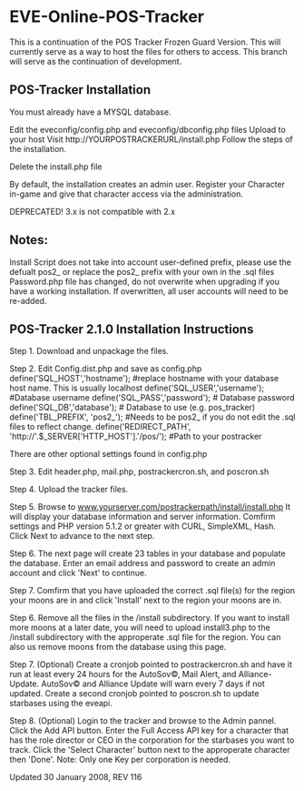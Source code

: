 EVE-Online-POS-Tracker
======================

This is a continuation of the POS Tracker Frozen Guard Version. This will currently serve as a way to host the files for others to access. This branch will serve as the continuation of development.

POS-Tracker Installation
--------------------------------------------

You must already have a MYSQL database.

Edit the eveconfig/config.php and eveconfig/dbconfig.php files
Upload to your host
Visit http://YOURPOSTRACKERURL/install.php
Follow the steps of the installation.

Delete the install.php file


By default, the installation creates an admin user.
Register your Character in-game and give that character access via the administration.



DEPRECATED! 3.x is not compatible with 2.x

Notes:
--------------------------------------------
Install Script does not take into account user-defined prefix, please use the defualt pos2_ or replace the pos2_ prefix with your own in the .sql files
Password.php file has changed, do not overwrite when upgrading if you have a working installation. If overwritten, all user accounts will need to be re-added.



POS-Tracker 2.1.0 Installation Instructions
--------------------------------------------

Step 1. Download and unpackage the files.

Step 2. Edit Config.dist.php and save as config.php
define('SQL_HOST','hostname'); #replace hostname with your database host name. This is usually localhost
define('SQL_USER','username'); #Database username
define('SQL_PASS','password'); # Database password
define('SQL_DB','database'); # Database to use (e.g. pos_tracker)
define('TBL_PREFIX', 'pos2_'); #Needs to be pos2_ if you do not edit the .sql files to reflect change.
define('REDIRECT_PATH', 'http://'.$_SERVER['HTTP_HOST'].'/pos/'); #Path to your postracker

There are other optional settings found in config.php

Step 3. Edit header.php, mail.php, postrackercron.sh, and poscron.sh

Step 4. Upload the tracker files.

Step 5. Browse to www.yourserver.com/postrackerpath/install/install.php It will display your database information and server information.
	Comfirm settings and PHP version 5.1.2 or greater with CURL, SimpleXML, Hash. Click Next to advance to the next step.

Step 6. The next page will create 23 tables in your database and populate the database. 
	Enter an email address and password to create an admin account and click 'Next' to continue.

Step 7. Comfirm that you have uploaded the correct .sql file(s) for the region your moons are in and click 'Install' next to the region your moons are in.

Step 6. Remove all the files in the /install subdirectory.
	If you want to install more moons at a later date, you will need to upload install3.php to the /install subdirectory with the approperate .sql file for the region.
	You can also us remove moons from the database using this page.

Step 7. (Optional) Create a cronjob pointed to postrackercron.sh and have it run at least every 24 hours for the AutoSov©, Mail Alert, and Alliance-Update. AutoSov© and Alliance Update will warn every 7 days if not updated.
	Create a second cronjob pointed to poscron.sh to update starbases using the eveapi.

Step 8. (Optional) Login to the tracker and browse to the Admin pannel. Click the Add API button.
	Enter the Full Access API key for a character that has the role director or CEO in the corporation for the starbases you want to track.
	Click the 'Select Character' button next to the approperate character then 'Done'. Note: Only one Key per corporation is needed.

Updated 30 January 2008, REV 116
